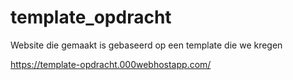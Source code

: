# template_opdracht
Website die gemaakt is gebaseerd op een template die we kregen

https://template-opdracht.000webhostapp.com/
